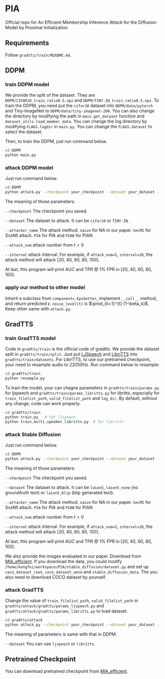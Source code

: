 # PIA
Official repo for An Efficient Membership Inference Attack for the Diffusion Model by Proximal Initialization

## Requirements

Follow `gradtts/train/README.md`.

## DDPM
### train DDPM model

We provide the split of the dataset. They are `DDPM/CIFAR10_train_ratio0.5.npz` and `DDPM/TINY-IN_train_ratio0.5.npz`. To train the DDPM, you need put the `cifar10` dataset into `DDPM/data/pytorch` and Tiny-ImageNet to `DDPM/data/tiny-imagenet-200`. You can also change the directory by modifying the path in `main.get_dataset` function and `dataset_utils.load_member_data`.  You can change the log directory by modifying `FLAGS.logdir` in `main.py`. You can change the `FLAGS.dataset` to select the dataset.

Then, to train the DDPM, just run command below.
```bash
cd DDPM
python main.py
```

### attack DDPM model
Just run command below.
```bash
cd DDPM
python attack.py --checkpoint your_checkpoint --dataset your_dataset --attacker_name attacker_name --attack_num attack_num --interval interval
```

The meaning of those parameters:

`--checkpoint` The checkpoint you saved.

`--dataset` The dataset to attack. It can be `cifar10` or `TINY-IN`.

`--attacker_name` The attack method. `naive` for NA in our paper. `SecMI` for SceMI attack. `PIA` for PIA and `PIAN` for PIAN

`--attack_num` attack number from $t=0$

`--interval` attack interval. For example, if `attack_num=5`, `interval=20`,  the attack method will attack \[20, 40, 60, 80, 100\]. 

At last, this program will print AUC and TPR @ 1% FPR in \[20, 40, 60, 80, 100\].

### apply our method to other model

Inherit a subclass from `components.EpsGetter`, implement `__call__` method, and return predicted $\epsilon$. `noise_level[t]` is $\prod_{k=1}^{t} (1-\beta_k)$. Keep other same with `attack.py`.

## GradTTS
### train GradTTS model
Code in `gradtts/train` is the official code of gradtts. We provide the dataset split in `gradtts/train/split`.  Just put [LJSpeech](https://keithito.com/LJ-Speech-Dataset/) and [LibriTTS](https://www.openslr.org/60/) into `gradtts/train/datasets`. For LibriTTS, to use our pretrained checkpoint, your need to resample audio to 22050Hz. Run command below to resample:

```bash
cd gradtts/train
python resample.py
```

To train the model, your can chagne parameters in `gradtts/train/params.py` for ljspeech and `gradtts/train/params_libritts.py` for libritts, especially for `train_filelist_path`, `valid_filelist_path` and `log_dir`. By default, without any change, code can work properly.

```bash
cd gradtts/train
python train.py   # for ljspeech
python train_multi_speaker_libritts.py  # for libritts
```

### attack Stable Diffusion

Just run command below.
```bash
cd DDPM
python attack.py --checkpoint your_checkpoint --dataset your_dataset --attacker_name attacker_name --attack_num attack_num --interval interval
```

The meaning of those parameters:

`--checkpoint` The checkpoint you saved.

`--dataset` The dataset to attack. It can be `laion5`, `laion5_none` (no groundtruth text) or `laion5_blip` (blip generated text).

`--attacker_name` The attack method. `naive` for NA in our paper. `SecMI` for SceMI attack. `PIA` for PIA and `PIAN` for PIAN

`--attack_num` attack number from $t=0$

`--interval` attack interval. For example, if `attack_num=5`, `interval=20`,  the attack method will attack \[20, 40, 60, 80, 100\]. 

At last, this program will print AUC and TPR @ 1% FPR in \[20, 40, 60, 80, 100\].

We also provide the images evaluated in our paper. Download from [MIA_efficient](https://1drv.ms/f/s!Aqkz6X6nVZGDiY4TMwyHSP2Ij-rinA?e=BldxvP). If you download the data, you could modify `/home/kongfei/workspace/PIA/stable_diffusion/dataset.py` and set up `coco_dataset_root`, `coco_dataset_anno` and `stable_diffusion_data`. The you also need to download COCO dataset by yourself.

### attack GradTTS

Change the value of `train_filelist_path`, `valid_filelist_path`  in `gradtts/attack/gradtts/params_ljspeech.py` and `gradtts/attack/gradtts/params_libritts.py` to load dataset.

```bash
cd gradtts/attack
python attack.py --checkpoint your_checkpoint --dataset your_dataset --attacker_name attacker_name --attack_num attack_num --interval interval
```

The meaning of parameters is same with that in DDPM.

`--dataset` You can use `ljspeech` or `libritts`.


## Pretrained Checkpoint
You can download pretrained checkpoint from [MIA_efficient](https://1drv.ms/f/s!Aqkz6X6nVZGDiY4TMwyHSP2Ij-rinA?e=BldxvP).